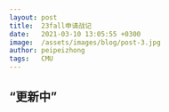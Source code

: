 ```yaml
---
layout: post
title:  23fall申请战记
date:   2021-03-10 13:05:55 +0300
image:  /assets/images/blog/post-3.jpg
author: peipeizhong
tags:   CMU
---
```


“更新中”
---